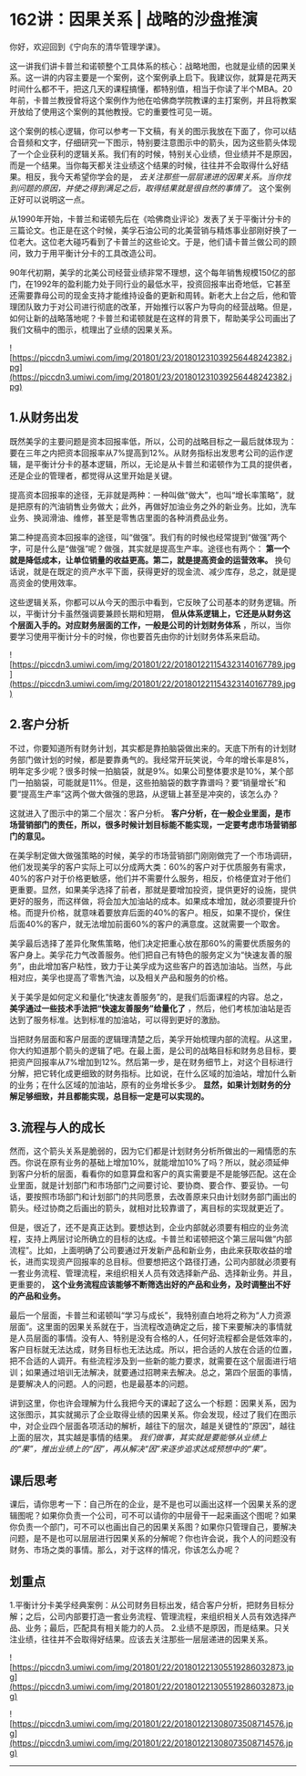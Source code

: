 # 162讲：因果关系 | 战略的沙盘推演

你好，欢迎回到《宁向东的清华管理学课》。

这一讲我们讲卡普兰和诺顿整个工具体系的核心：战略地图，也就是业绩的因果关系。这一讲的内容主要是一个案例，这个案例承上启下。我建议你，就算是花两天时间什么都不干，把这几天的课程搞懂，都特别值，相当于你读了半个MBA。20年前，卡普兰教授曾将这个案例作为他在哈佛商学院教课的主打案例，并且将教案开放给了使用这个案例的其他教授。它的重要性可见一斑。

这个案例的核心逻辑，你可以参考一下文稿，有关的图示我放在下面了，你可以结合音频和文字，仔细研究一下图示，特别要注意图示中的箭头，因为这些箭头体现了一个企业获利的逻辑关系。我们有的时候，特别关心业绩，但业绩并不是原因，而是一个结果。当你每天都关注业绩这个结果的时候，往往并不会取得什么好结果。相反，我今天希望你学会的是， *去关注那些一层层递进的因果关系。当你找到问题的原因，并使之得到满足之后，取得结果就是很自然的事情了。* 这个案例正好可以说明这一点。

从1990年开始，卡普兰和诺顿先后在《哈佛商业评论》发表了关于平衡计分卡的三篇论文。也正是在这个时候，美孚石油公司的北美营销与精炼事业部刚好换了一位老大。这位老大碰巧看到了卡普兰的这些论文。于是，他们请卡普兰做公司的顾问，致力于用平衡计分卡的工具改造公司。

90年代初期，美孚的北美公司经营业绩非常不理想，这个每年销售规模150亿的部门，在1992年的盈利能力处于同行业的最低水平，投资回报率出奇地低，它甚至还需要靠母公司的现金支持才能维持设备的更新和周转。新老大上台之后，他和管理团队致力于对公司进行彻底的改革，开始推行以客户为导向的经营战略。但是，如何让新的战略落地呢？卡普兰和诺顿就是在这样的背景下，帮助美孚公司画出了我们文稿中的图示，梳理出了业绩的因果关系。

![https://piccdn3.umiwi.com/img/201801/23/201801231039256448242382.jpg](https://piccdn3.umiwi.com/img/201801/23/201801231039256448242382.jpg)

## 1.从财务出发

既然美孚的主要问题是资本回报率低，所以，公司的战略目标之一最后就体现为：要在三年之内把资本回报率从7%提高到12%。从财务指标出发思考公司的运作逻辑，是平衡计分卡的基本逻辑，所以，无论是从卡普兰和诺顿作为工具的提供者，还是企业的管理者，都觉得从这里开始是关键。

提高资本回报率的途径，无非就是两种：一种叫做“做大”，也叫“增长率策略”，就是把原有的汽油销售业务做大；此外，再做好加油业务之外的新业务。比如，洗车业务、换润滑油、维修，甚至是零售店里面的各种消费品业务。

第二种提高资本回报率的途径，叫“做强”。我们有的时候也经常提到“做强”两个字，可是什么是“做强”呢？做强，其实就是提高生产率。途径也有两个： **第一个就是降低成本，让单位销量的收益更高。第二，就是提高资金的运营效率。** 换句话说，就是在既定的资产水平下面，获得更好的现金流、减少库存，总之，就是提高资金的使用效率。

这些逻辑关系，你都可以从今天的图示中看到，它反映了公司基本的财务逻辑。所以，平衡计分卡虽然强调要兼顾长期和短期， **但从体系逻辑上，它还是从财务这个层面入手的。对应财务层面的工作，一般是公司的计划财务体系** ，所以，当你要学习使用平衡计分卡的时候，你也要首先由你的计划财务体系来启动。

![https://piccdn3.umiwi.com/img/201801/22/201801221154323140167789.jpg](https://piccdn3.umiwi.com/img/201801/22/201801221154323140167789.jpg)

## 2.客户分析

不过，你要知道所有财务计划，其实都是靠拍脑袋做出来的。天底下所有的计划财务部门做计划的时候，都是要靠勇气的。我经常开玩笑说，今年的增长率是8%，明年定多少呢？很多时候一拍脑袋，就是9%。如果公司整体要求是10%，某个部门一拍脑袋，可能就是11%。但是，这些拍脑袋的数字靠谱吗？要“销量增长”和要“提高生产率”这两个做大做强的思路，从逻辑上甚至是冲突的，该怎么办？

这就进入了图示中的第二个层次：客户分析。 **客户分析，在一般企业里面，是市场营销部门的责任，所以，很多时候计划目标能不能实现，一定要考虑市场营销部门的意见。**

在美孚制定做大做强策略的时候，美孚的市场营销部门刚刚做完了一个市场调研，他们发现美孚的客户实际上可以分成两大类：60%的客户对于优质服务有需求，40%的客户对于价格更敏感，他们并不需要什么服务，相反，价格便宜对于他们更重要。显然，如果美孚选择了前者，那就是要增加投资，提供更好的设施，提供更好的服务，而这样做，将会加大加油站的成本。如果成本增加，就必须要提升价格。而提升价格，就意味着要放弃后面的40%的客户。相反，如果不提价，保住后面40%的客户，就无法增加前面60%的客户的满意度。这就需要一个取舍。

美孚最后选择了差异化聚焦策略，他们决定把重心放在那60%的需要优质服务的客户身上。美孚花力气改善服务。他们把自己有特色的服务定义为“快速友善的服务”，由此增加客户粘性，致力于让美孚成为这些客户的首选加油站。当然，与此相对应，美孚也提高了零售汽油，以及相关产品和服务的价格。

关于美孚是如何定义和量化“快速友善服务”的，是我们后面课程的内容。总之， **美孚通过一些技术手法把“快速友善服务”给量化了** ，然后，他们考核加油站是否达到了服务标准。达到标准的加油站，可以得到更好的激励。

当把财务层面和客户层面的逻辑理清楚之后，美孚开始梳理内部的流程。从这里，你大约知道那个箭头的逻辑了吧。在最上面，是公司的战略目标和财务总目标，要把资产回报率从7%增加到12%。然后第一步，是在财务细节上，对这个目标进行分解，把它转化成更细致的财务指标。比如说，在什么区域的加油站，增加什么新的业务；在什么区域的加油站，原有的业务增长多少。 **显然，如果计划财务的分解足够细致，并且都能实现，总目标一定是可以实现的。**

## 3.流程与人的成长

然而，这个箭头关系是脆弱的，因为它们都是计划财务分析所做出的一厢情愿的东西。你说在原有业务的基础上增加10%，就能增加10%了吗？所以，就必须延伸到客户分析的层面，看看你的如意算盘和客户的真实需要是不是能够匹配。这在企业里面，就是计划部门和市场部门之间要讨论、要协商、要合作、要妥协。一句话，要按照市场部门和计划部门的共同愿景，去改善原来只由计划财务部门画出的箭头。经过协商之后画出的箭头，就相对比较靠谱了，离目标的实现就更近了。

但是，很近了，还不是真正达到。要想达到，企业内部就必须要有相应的业务流程，支持上两层讨论所确立的目标的达成。卡普兰和诺顿把这个第三层叫做“内部流程”。比如，上面明确了公司要通过开发新产品和新业务，由此来获取收益的增长，进而实现资产回报率的总目标。但要想把这个路径打通，公司内部就必须要有一套业务流程、管理流程，来组织相关人员有效选择新产品、选择新业务。并且，更重要的， **这个业务流程应该能够不断筛选出好的产品和业务，及时调整出不好的产品和业务。**

最后一个层面，卡普兰和诺顿叫“学习与成长”，我特别直白地将之称为“人力资源层面”。这里面的因果关系就在于，当流程改造确定之后，接下来要解决的事情就是人员层面的事情。没有人、特别是没有合格的人，任何好流程都会是低效率的，客户目标就无法达成，财务目标也无法达成。所以，把合适的人放在合适的位置，把不合适的人调开。有些流程涉及到一些新的能力要求，就需要在这个层面进行培训；如果通过培训无法解决，就要通过招聘来去解决。总之，第四个层面的事情，是要解决人的问题。人的问题，也是最基本的问题。

讲到这里，你也许会理解为什么我把今天的课起了这么一个标题：因果关系，因为这张图示，其实就揭示了企业取得业绩的因果关系。你会发现，经过了我们在图示中，对企业四个层面各项活动的解析，越往下的层次，越是关键性的“原因”，越往上面的层次，其实越是事情的结果。 *我们做事，其实就是要能够从业绩上的“果”，推出业绩上的“因”，再从解决“因”来逐步追求达成预想中的“果”。*

## 课后思考

课后，请你思考一下：自己所在的企业，是不是也可以画出这样一个因果关系的逻辑图呢？如果你负责一个公司，可不可以请你的中层骨干一起来画这个图呢？如果你负责一个部门，可不可以也画出自己的因果关系图？如果你只管理自己，要解决问题，是不是也可以层层进行因果关系的分解呢？你也许会说，我个人的问题没有财务、市场之类的事情。那么，对于这样的情况，你该怎么办呢？

## 划重点

1.平衡计分卡美孚经典案例：从公司财务目标出发，结合客户分析，把财务目标分解；之后，公司内部要打造一套业务流程、管理流程，来组织相关人员有效选择产品、业务；最后，匹配具有相关能力的人员。
2.业绩不是原因，而是结果。只关注业绩，往往并不会取得好结果。应该去关注那些一层层递进的因果关系。

![https://piccdn3.umiwi.com/img/201801/22/201801221305519286032873.jpg](https://piccdn3.umiwi.com/img/201801/22/201801221305519286032873.jpg)

![https://piccdn3.umiwi.com/img/201801/22/201801221308073508714576.jpg](https://piccdn3.umiwi.com/img/201801/22/201801221308073508714576.jpg)

---
